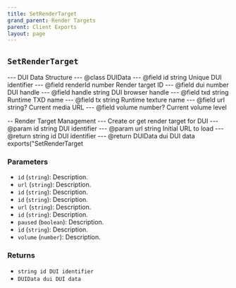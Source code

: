 ```yaml
---
title: SetRenderTarget
grand_parent: Render Targets
parent: Client Exports
layout: page
---
```


## `SetRenderTarget`

--- DUI Data Structure
--- @class DUIData
--- @field id string Unique DUI identifier
--- @field renderId number Render target ID
--- @field dui number DUI handle
--- @field handle string DUI browser handle
--- @field txd string Runtime TXD name
--- @field tx string Runtime texture name
--- @field url string? Current media URL
--- @field volume number? Current volume level

-- Render Target Management
--- Create or get render target for DUI
--- @param id string DUI identifier
--- @param url string Initial URL to load
--- @return string id DUI identifier
--- @return DUIData dui DUI data
exports("SetRenderTarget

### Parameters
- `id` (`string`): Description.
- `url` (`string`): Description.
- `id` (`string`): Description.
- `id` (`string`): Description.
- `url` (`string`): Description.
- `id` (`string`): Description.
- `paused` (`boolean`): Description.
- `id` (`string`): Description.
- `volume` (`number`): Description.

### Returns
- `string id DUI identifier`
- `DUIData dui DUI data`
